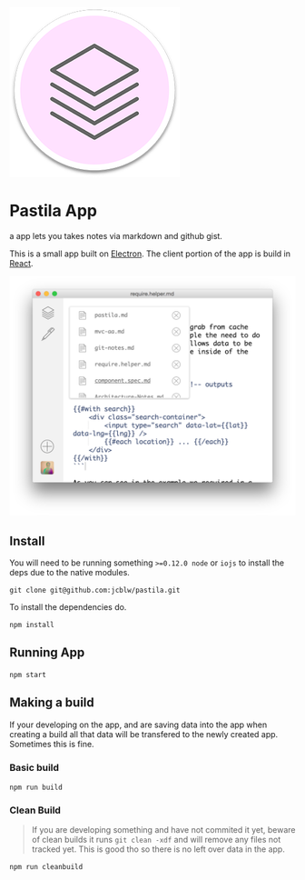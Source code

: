 ![pastila logo](./app/client/assets/pastila-logo.png)

# Pastila App

a app lets you takes notes via markdown and github gist.

This is a small app built on [Electron](https://github.com/atom/electron). The client portion of the app is build in [React](https://facebook.github.io/react/index.html).

![pastila logo](./app/client/assets/screenshot.png)

## Install

You will need to be running something `>=0.12.0 node` or `iojs` to install the deps due to the native modules.

```shell
git clone git@github.com:jcblw/pastila.git
```

To install the dependencies do.

```shell
npm install
```

## Running App

```shell
npm start
```

## Making a build

If your developing on the app, and are saving data into the app when creating a build all that data will be transfered to the newly created app. Sometimes this is fine. 

### Basic build

```shell
npm run build
```

### Clean Build

> If you are developing something and have not commited it yet, beware of clean builds it runs `git clean -xdf` and will remove any files not tracked yet. This is good tho so there is no left over data in the app.

```shell
npm run cleanbuild
```
